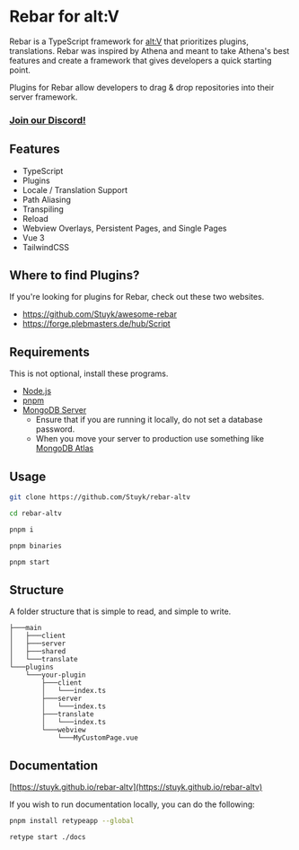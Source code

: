 # Rebar for alt:V

Rebar is a TypeScript framework for [alt:V](https://altv.mp) that prioritizes plugins, translations. Rebar was inspired by Athena and meant to take Athena's best features and create a framework that gives developers a quick starting point.

Plugins for Rebar allow developers to drag & drop repositories into their server framework.

### [Join our Discord!](https://discord.gg/63rrbadsR7)

## Features

-   TypeScript
-   Plugins
-   Locale / Translation Support
-   Path Aliasing
-   Transpiling
-   Reload
-   Webview Overlays, Persistent Pages, and Single Pages
-   Vue 3
-   TailwindCSS

## Where to find Plugins?

If you're looking for plugins for Rebar, check out these two websites.

-   https://github.com/Stuyk/awesome-rebar
-   https://forge.plebmasters.de/hub/Script

## Requirements

This is not optional, install these programs.

-   [Node.js](https://nodejs.org/en/download)
-   [pnpm](https://pnpm.io/installation)
-   [MongoDB Server](https://www.mongodb.com/try/download/community)
    -   Ensure that if you are running it locally, do not set a database password.
    -   When you move your server to production use something like [MongoDB Atlas](https://www.mongodb.com/atlas/database)

## Usage

```sh
git clone https://github.com/Stuyk/rebar-altv
```

```sh
cd rebar-altv
```

```sh
pnpm i
```

```sh
pnpm binaries
```

```sh
pnpm start
```

## Structure

A folder structure that is simple to read, and simple to write.

```
├───main
│   ├───client
│   ├───server
│   ├───shared
│   └───translate
└───plugins
    └───your-plugin
        ├───client
        │   └───index.ts
        ├───server
        │   └───index.ts
        ├───translate
        │   └───index.ts
        └───webview
            └───MyCustomPage.vue
```

## Documentation

[https://stuyk.github.io/rebar-altv](https://stuyk.github.io/rebar-altv)

If you wish to run documentation locally, you can do the following:

```sh
pnpm install retypeapp --global
```

```
retype start ./docs
```

